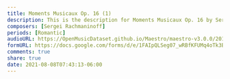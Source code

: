 ```yaml
---
title: Moments Musicaux Op. 16 (1)
description: This is the description for Moments Musicaux Op. 16 by Sergei Rachmaninoff
composers: [Sergei Rachmaninoff]
periods: [Romantic]
audioURL: https://OpenMusicDataset.github.io/Maestro/maestro-v3.0.0/2011/MIDI-Unprocessed_17_R3_2011_MID--AUDIO_R3-D6_03_Track03_wav.midi
formURL: https://docs.google.com/forms/d/e/1FAIpQLSeg07_wRBfKFUMq4oTk3BgXh-ykt8vPfe94oDrJVbbD7kik1g/viewform
comments: true
share: true
date: 2021-08-08T07:43:13-06:00
---
```

